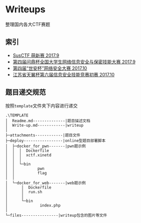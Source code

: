 # Writeups

整理国内各大CTF赛题

## 索引

- [SusCTF 萌新赛 2017.9](./SusCTF萌新赛)
- [第四届问鼎杯全国大学生网络信息安全与保密技能大赛 2017.9](./WDCTF-finals)
- [第四届“世安杯”网络安全大赛 2017.10](./世安杯)
- [江苏省天翼杯第六届信息安全技能竞赛初赛 2017.10](./江苏省天翼杯第六届信息安全技能竞赛初赛)

## 题目递交规范

按照`template`文件夹下内容进行递交

```shell
.\TEMPLATE
│  Readme.md--------------|题目描述文档
│  Write-up.md------------|writeup
│
├─attachments------------|题目文件
├─deploy-----------------|online型题目部署脚本
│  ├─docker_for_pwn-------|pwn题示例
│  │  │  Dockerfile
│  │  │  xctf.xinetd
│  │  │
│  │  └─bin
│  │          pwn
│  │          flag
│  │
│  └─docker_for_web-------|web题示例
│      │  Dockerfile
│      │  run.sh
│      │
│      └─bin
│              index.php
│
└─files----------------|writeup包含的图片等文件

```
